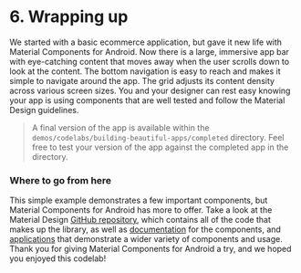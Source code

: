 # 6. Wrapping up

We started with a basic ecommerce application, but gave it new life with Material Components for Android. Now there is a large, immersive app bar with eye-catching content that moves away when the user scrolls down to look at the content. The bottom navigation is easy to reach and makes it simple to navigate around the app. The grid adjusts its content density across various screen sizes. You and your designer can rest easy knowing your app is using components that are well tested and follow the Material Design guidelines.


> A final version of the app is available within the `demos/codelabs/building-beautiful-apps/completed` directory. Feel free to test your version of the app against the completed app in the directory.


### Where to go from here
This simple example demonstrates a few important components, but Material Components for Android has more to offer. Take a look at the Material Design [GitHub repository](https://github.com/material-components/material-components-android), which contains all of the code that makes up the library, as well as [documentation](https://material.io/components/android/catalog/) for the components, and [applications](https://github.com/material-components/material-components-android/tree/master/demos/java/io/material/demo/shrine) that demonstrate a wider variety of components and usage. Thank you for giving Material Components for Android a try, and we hoped you enjoyed this codelab!